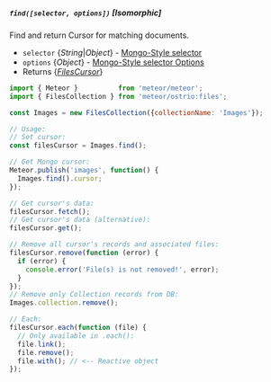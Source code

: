 ##### `find([selector, options])` [*Isomorphic*]

Find and return Cursor for matching documents.

  - `selector` {*String*|*Object*} - [Mongo-Style selector](http://docs.meteor.com/api/collections.html#selectors)
  - `options` {*Object*} - [Mongo-Style selector Options](http://docs.meteor.com/api/collections.html#sortspecifiers)
  - Returns {*[FilesCursor](https://github.com/VeliovGroup/Meteor-Files/wiki/FilesCursor)*}

```js
import { Meteor }          from 'meteor/meteor';
import { FilesCollection } from 'meteor/ostrio:files';

const Images = new FilesCollection({collectionName: 'Images'});

// Usage:
// Set cursor:
const filesCursor = Images.find();

// Get Mongo cursor:
Meteor.publish('images', function() {
  Images.find().cursor;
});

// Get cursor's data:
filesCursor.fetch();
// Get cursor's data (alternative):
filesCursor.get();

// Remove all cursor's records and associated files:
filesCursor.remove(function (error) {
  if (error) {
    console.error('File(s) is not removed!', error);
  }
});
// Remove only Collection records from DB:
Images.collection.remove();

// Each:
filesCursor.each(function (file) {
  // Only available in .each():
  file.link();
  file.remove();
  file.with(); // <-- Reactive object
});
```
